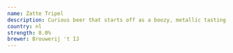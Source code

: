```yaml
---
name: Zatte Tripel
description: Curious beer that starts off as a boozy, metallic tasting fizzy beer .. doesn't really feature anything original. It's hard to explain: inoffensive, indistinct, but quite strong and a bit fizzy.
country: nl
strength: 8.0%
brewer: Brouwerij 't IJ
---
```

